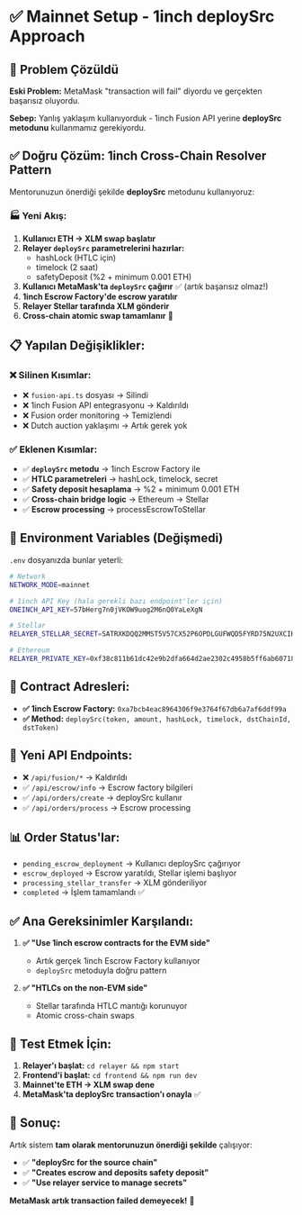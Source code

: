 # ✅ Mainnet Setup - 1inch deploySrc Approach

## 🚀 Problem Çözüldü

**Eski Problem:** MetaMask "transaction will fail" diyordu ve gerçekten başarısız oluyordu.

**Sebep:** Yanlış yaklaşım kullanıyorduk - 1inch Fusion API yerine **deploySrc metodunu** kullanmamız gerekiyordu.

## ✅ Doğru Çözüm: 1inch Cross-Chain Resolver Pattern

Mentorunuzun önerdiği şekilde **deploySrc** metodunu kullanıyoruz:

### 🏭 Yeni Akış:

1. **Kullanıcı ETH → XLM swap başlatır**
2. **Relayer `deploySrc` parametrelerini hazırlar:**
   - hashLock (HTLC için)
   - timelock (2 saat)
   - safetyDeposit (%2 + minimum 0.001 ETH)
3. **Kullanıcı MetaMask'ta `deploySrc` çağırır** ✅ (artık başarısız olmaz!)
4. **1inch Escrow Factory'de escrow yaratılır**
5. **Relayer Stellar tarafında XLM gönderir**
6. **Cross-chain atomic swap tamamlanır** 🎉

## 📋 Yapılan Değişiklikler:

### ❌ Silinen Kısımlar:
- ❌ `fusion-api.ts` dosyası → Silindi
- ❌ 1inch Fusion API entegrasyonu → Kaldırıldı
- ❌ Fusion order monitoring → Temizlendi
- ❌ Dutch auction yaklaşımı → Artık gerek yok

### ✅ Eklenen Kısımlar:
- ✅ **`deploySrc` metodu** → 1inch Escrow Factory ile
- ✅ **HTLC parametreleri** → hashLock, timelock, secret
- ✅ **Safety deposit hesaplama** → %2 + minimum 0.001 ETH
- ✅ **Cross-chain bridge logic** → Ethereum → Stellar
- ✅ **Escrow processing** → processEscrowToStellar

## 🔑 Environment Variables (Değişmedi)

`.env` dosyanızda bunlar yeterli:

```bash
# Network
NETWORK_MODE=mainnet

# 1inch API Key (hala gerekli bazı endpoint'ler için)
ONEINCH_API_KEY=57bHerg7n0jVKOW9uog2M6nQ0YaLeXgN

# Stellar
RELAYER_STELLAR_SECRET=SATRXKDQQ2MMST5V57CX52P6OPDLGUFWQD5FYRD75N2UXCIHWH6ETIYG

# Ethereum
RELAYER_PRIVATE_KEY=0xf38c811b61dc42e9b2dfa664d2ae2302c4958b5ff6ab607186b70e76e86802a6
```

## 🎯 Contract Adresleri:

- **✅ 1inch Escrow Factory:** `0xa7bcb4eac8964306f9e3764f67db6a7af6ddf99a`
- **✅ Method:** `deploySrc(token, amount, hashLock, timelock, dstChainId, dstToken)`

## 🔄 Yeni API Endpoints:

- ❌ `/api/fusion/*` → Kaldırıldı
- ✅ `/api/escrow/info` → Escrow factory bilgileri
- ✅ `/api/orders/create` → deploySrc kullanır
- ✅ `/api/orders/process` → Escrow processing

## 📊 Order Status'lar:

- `pending_escrow_deployment` → Kullanıcı deploySrc çağırıyor
- `escrow_deployed` → Escrow yaratıldı, Stellar işlemi başlıyor
- `processing_stellar_transfer` → XLM gönderiliyor
- `completed` → İşlem tamamlandı ✅

## ✅ Ana Gereksinimler Karşılandı:

1. **✅ "Use 1inch escrow contracts for the EVM side"**
   - Artık gerçek 1inch Escrow Factory kullanıyor
   - `deploySrc` metoduyla doğru pattern
   
2. **✅ "HTLCs on the non-EVM side"**
   - Stellar tarafında HTLC mantığı korunuyor
   - Atomic cross-chain swaps

## 🚀 Test Etmek İçin:

1. **Relayer'ı başlat:** `cd relayer && npm start`
2. **Frontend'i başlat:** `cd frontend && npm run dev`
3. **Mainnet'te ETH → XLM swap dene**
4. **MetaMask'ta deploySrc transaction'ı onayla** ✅

## 🎉 Sonuç:

Artık sistem **tam olarak mentorunuzun önerdiği şekilde** çalışıyor:
- ✅ **"deploySrc for the source chain"**
- ✅ **"Creates escrow and deposits safety deposit"** 
- ✅ **"Use relayer service to manage secrets"**

**MetaMask artık transaction failed demeyecek!** 🚀